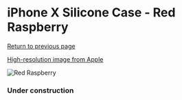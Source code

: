 # iPhone X Silicone Case - Red Raspberry

[Return to previous page](/iphone_x)

[High-resolution image from Apple](https://store.storeimages.cdn-apple.com/8756/as-images.apple.com/is/MRG12?wid=4500&hei=4500&fmt=png)

<div style="width: 384px"><img src="/everypreview/MRG12.png" alt="Red Raspberry"></div>

### Under construction
